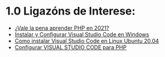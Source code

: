 # 1.0 Ligazóns de Interese:

  - [¿Vale la pena aprender PHP en 2021? ](https://www.youtube.com/watch?v=DJ2SxOgZScY)
  - [Instalar y Configurar Visual Studio Code en Windows](https://www.youtube.com/watch?v=X_Z7d04x9-E)
  - [Como instalar Visual Studio Code en Linux Ubuntu 20.04](https://www.youtube.com/watch?v=ROXcgWe3Fsc)
  - [Configurar VISUAL STUDIO CODE para PHP](https://www.youtube.com/watch?v=nSd5Q-xmKQo&t=1s)
